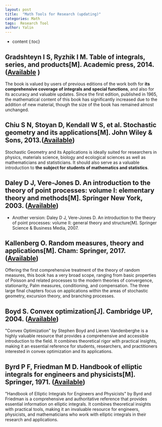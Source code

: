 ```yaml
---
layout: post
title:  "Math Tools for Research (updating)"
categories: Math
tags:  Research Tool
author: Yalin
---
```


* content
{:toc}

## Gradshteyn I S, Ryzhik I M. Table of integrals, series, and products[M]. Academic press, 2014. ([Available](http://drhuang.com/science/mathematics/book/Table%20of%20Integrals,Series%20and%20Products%20Eighth%20Edition.pdf) )

The book is valued by users of previous editions of the work both for **its comprehensive coverage of integrals and special functions**, and also for its accuracy and valuable updates. Since the first edition, published in 1965, the mathematical content of this book has significantly increased due to the addition of new material, though the size of the book has remained almost unchanged. 

## Chiu S N, Stoyan D, Kendall W S, et al. Stochastic geometry and its applications[M]. John Wiley & Sons, 2013.([Available](https://onlinelibrary.wiley.com/doi/book/10.1002/9781118658222))

Stochastic Geometry and its Applications is ideally suited for researchers in physics, materials science, biology and ecological sciences as well as mathematicians and statisticians. It should also serve as a valuable introduction to **the subject for students of mathematics and statistics**.

## Daley D J, Vere-Jones D. An introduction to the theory of point processes: volume I: elementary theory and methods[M]. Springer New York, 2003. ([Available](https://stoch-sut.github.io/assets/Fall2023/pdf/daley_d.j._vere-jones_d._an_intro_to_the_theory_of_point_processes_v1_2nd_ed._springer_2003.pdf))

* Another version: Daley D J, Vere-Jones D. An introduction to the theory of point processes: volume II: general theory and structure[M]. Springer Science & Business Media, 2007.

## Kallenberg O. Random measures, theory and applications[M]. Cham: Springer, 2017. ([Available](https://content.e-bookshelf.de/media/reading/L-7800541-6d40cf791a.pdf))

Offering the first comprehensive treatment of the theory of random measures, this book has a very broad scope, ranging from basic properties of Poisson and related processes to the modern theories of convergence, stationarity, Palm measures, conditioning, and compensation. The three large final chapters focus on applications within the areas of stochastic geometry, excursion theory, and branching processes. 

## Boyd S. Convex optimization[J]. Cambridge UP, 2004. ([Available](https://web.stanford.edu/~boyd/cvxbook/bv_cvxbook.pdf))

"Convex Optimization" by Stephen Boyd and Lieven Vandenberghe is a highly valuable resource that provides a comprehensive and accessible introduction to the field. It combines theoretical rigor with practical insights, making it an essential reference for students, researchers, and practitioners interested in convex optimization and its applications. 

## Byrd P F, Friedman M D. Handbook of elliptic integrals for engineers and physicists[M]. Springer, 1971. ([Available](https://d-nb.info/456246452/04))

"Handbook of Elliptic Integrals for Engineers and Physicists" by Byrd and Friedman is a comprehensive and authoritative reference that provides essential information on elliptic integrals. It combines theoretical insights with practical tools, making it an invaluable resource for engineers, physicists, and mathematicians who work with elliptic integrals in their research and applications. 

